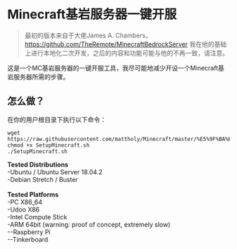 # Minecraft基岩服务器一键开服
> 最初的版本来自于大佬James A. Chambers，https://github.com/TheRemote/MinecraftBedrockServer
> 我在他的基础上进行本地化二次开发，之后的内容和功能可能与他的不再一致，请注意。

这是一个MC基岩服务器的一键开服工具，我尽可能地减少开设一个Minecraft基岩服务器所需的步骤。

## 怎么做？
在你的用户根目录下执行以下命令：
```Shell
wget https://raw.githubusercontent.com/mattholy/Minecraft/master/%E5%9F%BA%E5%B2%A9%E6%9C%8D%E5%8A%A1%E5%99%A8/SetupMinecraft.sh
chmod +x SetupMinecraft.sh
./SetupMinecraft.sh
```

<b>Tested Distributions</b><br>
-Ubuntu / Ubuntu Server 18.04.2<br>
-Debian Stretch / Buster<br>
<br>
<b>Tested Platforms</b><br>
-PC X86_64<br>
-Udoo X86<br>
-Intel Compute Stick<br>
-ARM 64bit (warning: proof of concept, extremely slow)<br>
--Raspberry Pi<br>
--Tinkerboard<br>
